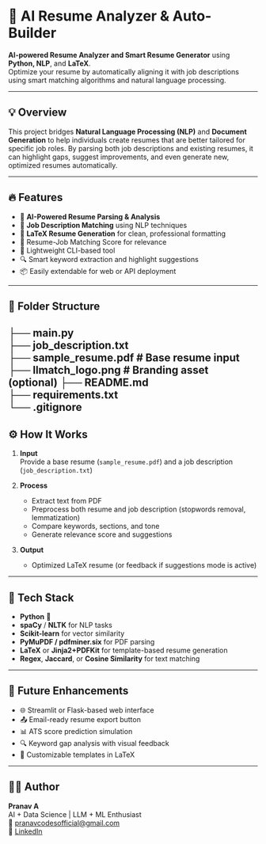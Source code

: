 # 📄 AI Resume Analyzer & Auto-Builder

**AI-powered Resume Analyzer and Smart Resume Generator** using **Python, NLP**, and **LaTeX**.  
Optimize your resume by automatically aligning it with job descriptions using smart matching algorithms and natural language processing.

---

## 💡 Overview

This project bridges **Natural Language Processing (NLP)** and **Document Generation** to help individuals create resumes that are better tailored for specific job roles. By parsing both job descriptions and existing resumes, it can highlight gaps, suggest improvements, and even generate new, optimized resumes automatically.

---

## 🔥 Features

- 🤖 **AI-Powered Resume Parsing & Analysis**
- 🧠 **Job Description Matching** using NLP techniques
- 📝 **LaTeX Resume Generation** for clean, professional formatting
- 🧪 Resume-Job Matching Score for relevance
- 📎 Lightweight CLI-based tool
- 🔍 Smart keyword extraction and highlight suggestions
- 📦 Easily extendable for web or API deployment

---

## 📁 Folder Structure
├── main.py                    
├── job_description.txt        
├── sample_resume.pdf          # Base resume input
├── llmatch_logo.png           # Branding asset (optional)
├── README.md                  
├── requirements.txt           
└── .gitignore
---

## ⚙️ How It Works

1. **Input**  
   Provide a base resume (`sample_resume.pdf`) and a job description (`job_description.txt`)

2. **Process**  
   - Extract text from PDF  
   - Preprocess both resume and job description (stopwords removal, lemmatization)  
   - Compare keywords, sections, and tone  
   - Generate relevance score and suggestions

3. **Output**  
   - Optimized LaTeX resume (or feedback if suggestions mode is active)

---

## 🧠 Tech Stack

- **Python** 🐍
- **spaCy** / **NLTK** for NLP tasks
- **Scikit-learn** for vector similarity
- **PyMuPDF / pdfminer.six** for PDF parsing
- **LaTeX** or **Jinja2+PDFKit** for template-based resume generation
- **Regex**, **Jaccard**, or **Cosine Similarity** for text matching

---

## 🚀 Future Enhancements

- 🌐 Streamlit or Flask-based web interface
- 📤 Email-ready resume export button
- 📊 ATS score prediction simulation
- 🔍 Keyword gap analysis with visual feedback
- 🧩 Customizable templates in LaTeX

---

## 🙋‍♂️ Author

**Pranav A**  
AI + Data Science | LLM + ML Enthusiast  
📧 [pranavcodesofficial@gmail.com](mailto:pranavcodesofficial@gmail.com)  
🔗 [LinkedIn](https://www.linkedin.com/in/pranavcodesofficial/)  
